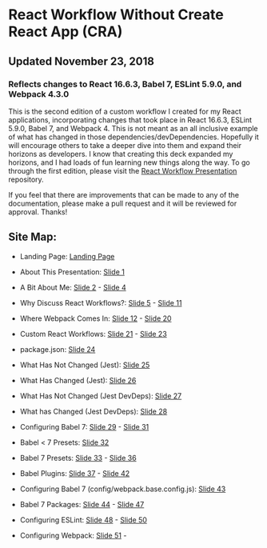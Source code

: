 # React Workflow Without Create React App (CRA)

## Updated November 23, 2018

### Reflects changes to React 16.6.3, Babel 7, ESLint 5.9.0, and Webpack 4.3.0

This is the second edition of a custom workflow I created for my React applications, incorporating changes that took place in React 16.6.3, ESLint 5.9.0, Babel 7, and Webpack 4. This is not meant as an all inclusive example of what has changed in those dependencies/devDependencies. Hopefully it will encourage others to take a deeper dive into them and expand their horizons as developers. I know that creating this deck expanded my horizons, and I had loads of fun learning new things along the way. To go through the first edition, please visit the <a href="https://github.com/interglobalmedia/react-workflow-presentation">React Workflow Presentation</a> repository.

If you feel that there are improvements that can be made to any of the documentation, please make a pull request and it will be reviewed for approval. Thanks!

## Site Map:

+ Landing Page: [Landing Page](https://interglobalmedia.github.io/react-workflow-updated-2018/#/)

+ About This Presentation: [Slide 1](https://interglobalmedia.github.io/react-workflow-updated-2018/#/1)

+ A Bit About Me: [Slide 2](https://interglobalmedia.github.io/react-workflow-updated-2018/#/2) - [Slide 4](https://interglobalmedia.github.io/react-workflow-updated-2018/#/4)

+ Why Discuss React Workflows?: [Slide 5](https://interglobalmedia.github.io/react-workflow-updated-2018/#/5) - [Slide 11](https://interglobalmedia.github.io/react-workflow-updated-2018/#/11)

+ Where Webpack Comes In: [Slide 12](https://interglobalmedia.github.io/react-workflow-updated-2018/#/12) - [Slide 20](https://interglobalmedia.github.io/react-workflow-updated-2018/#/20)

+ Custom React Workflows: [Slide 21](https://interglobalmedia.github.io/react-workflow-updated-2018/#/21) - [Slide 23](https://interglobalmedia.github.io/react-workflow-updated-2018/#/23)

+ package.json: [Slide 24](https://interglobalmedia.github.io/react-workflow-updated-2018/#/24)

+ What Has Not Changed (Jest): [Slide 25](https://interglobalmedia.github.io/react-workflow-updated-2018/#/25)

+ What Has Changed (Jest): [Slide 26](https://interglobalmedia.github.io/react-workflow-updated-2018/#/26)

+ What Has Not Changed (Jest DevDeps): [Slide 27](https://interglobalmedia.github.io/react-workflow-updated-2018/#/27)

+ What has Changed (Jest DevDeps): [Slide 28](https://interglobalmedia.github.io/react-workflow-updated-2018/#/28)

+ Configuring Babel 7: [Slide 29](https://interglobalmedia.github.io/react-workflow-updated-2018/#/29) -  [Slide 31](https://interglobalmedia.github.io/react-workflow-updated-2018/#/31)

+ Babel < 7 Presets: [Slide 32](https://interglobalmedia.github.io/react-workflow-updated-2018/#/32)

+ Babel 7 Presets: [Slide 33](https://interglobalmedia.github.io/react-workflow-updated-2018/#/33) - [Slide 36](https://interglobalmedia.github.io/react-workflow-updated-2018/#/36)

+ Babel Plugins: [Slide 37](https://interglobalmedia.github.io/react-workflow-updated-2018/#/37) - [Slide 42](https://interglobalmedia.github.io/react-workflow-updated-2018/#/42)

+ Configuring Babel 7 (config/webpack.base.config.js): [Slide 43](https://interglobalmedia.github.io/react-workflow-updated-2018/#/43)

+ Babel 7 Packages: [Slide 44](https://interglobalmedia.github.io/react-workflow-updated-2018/#/44) - [Slide 47](https://interglobalmedia.github.io/react-workflow-updated-2018/#/47)

+ Configuring ESLint: [Slide 48](https://interglobalmedia.github.io/react-workflow-updated-2018/#/48) - [Slide 50](https://interglobalmedia.github.io/react-workflow-updated-2018/#/50)

+ Configuring Webpack: [Slide 51](https://interglobalmedia.github.io/react-workflow-updated-2018/#/51) -



